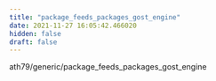 ```yaml
---
title: "package_feeds_packages_gost_engine"
date: 2021-11-27 16:05:42.466020
hidden: false
draft: false
---
```


ath79/generic/package_feeds_packages_gost_engine

